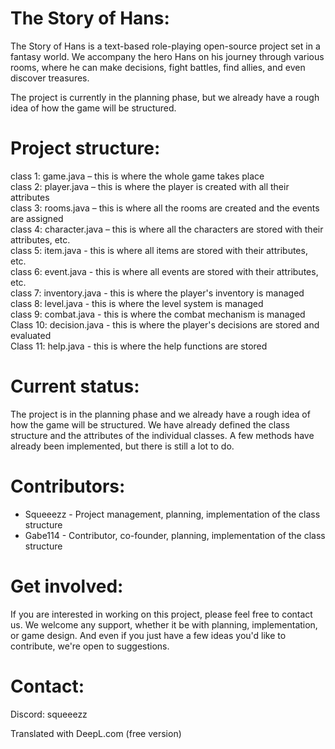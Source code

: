 # The Story of Hans:
The Story of Hans is a text-based role-playing open-source project set in a fantasy world.
We accompany the hero Hans on his journey through various rooms, where he can make decisions, fight battles, find allies, and even discover treasures.

The project is currently in the planning phase, but we already have a rough idea of how the game will be structured.
# Project structure:

class 1: game.java – this is where the whole game takes place  
class 2: player.java – this is where the player is created with all their attributes  
class 3: rooms.java – this is where all the rooms are created and the events are assigned  
class 4: character.java – this is where all the characters are stored with their attributes, etc.  
class 5: item.java - this is where all items are stored with their attributes, etc.  
class 6: event.java - this is where all events are stored with their attributes, etc.  
class 7: inventory.java - this is where the player's inventory is managed  
class 8: level.java - this is where the level system is managed  
class 9: combat.java - this is where the combat mechanism is managed  
Class 10: decision.java - this is where the player's decisions are stored and evaluated  
Class 11: help.java - this is where the help functions are stored  

# Current status:
The project is in the planning phase and we already have a rough idea of how the game will be structured.
We have already defined the class structure and the attributes of the individual classes.
A few methods have already been implemented, but there is still a lot to do.

# Contributors:
- Squeeezz - Project management, planning, implementation of the class structure
- Gabe114 - Contributor, co-founder, planning, implementation of the class structure

# Get involved:
If you are interested in working on this project, please feel free to contact us.
We welcome any support, whether it be with planning, implementation, or game design.
And even if you just have a few ideas you'd like to contribute, we're open to suggestions.

# Contact:
Discord: squeeezz

Translated with DeepL.com (free version)
